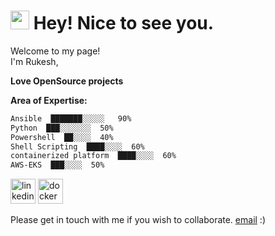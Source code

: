 <h1><img src="https://emojis.slackmojis.com/emojis/images/1531849430/4246/blob-sunglasses.gif?1531849430" width="30"/> Hey! Nice to see you.</h1>


<p>Welcome to my page! </br> I'm Rukesh,

**Love OpenSource projects**

**Area of Expertise:**
```txt
Ansible  ███████░░░░░   90%
Python  ███░░░░░░░  50%
Powershell  ██░░░░  40%
Shell Scripting  ████░░░░  60%
containerized platform  ████░░░░  60%
AWS-EKS  ███░░░░  50%
```

[<img src='https://cdn.jsdelivr.net/npm/simple-icons@3.0.1/icons/linkedin.svg' alt='linkedin' height='40'>](https://www.linkedin.com/in/rukeshkumarb//)   [<img src='https://cdn.jsdelivr.net/npm/simple-icons@3.0.1/icons/docker.svg' alt='docker' height='40'>](https://hub.docker.com/repository/docker/rukeshkumarb/java-app/general)

Please get in touch with me if you wish to collaborate. [email](mailto:rukeshkumarb@gmail.com) :)
